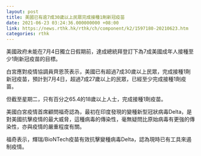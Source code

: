 ```yaml
---
layout: post
title: 美國已有逾7成30歲以上民眾完成接種1劑新冠疫苗
date: 2021-06-23 03:24:36.000000000 +08:00
link: https://news.rthk.hk/rthk/ch/component/k2/1597180-20210623.htm
categories: rthk
---
```


美國政府未能在7月4日獨立日假期前，達成總統拜登訂下為7成美國成年人接種至少1劑新冠疫苗的目標。

白宮應對疫情協調員齊恩茨表示，美國已有超過7成30歲以上民眾，完成接種1劑新冠疫苗，預計到7月4日，超過7成27歲以上的民眾，已經至少完成接種1劑疫苗。

但截至星期二，只有百分之65.4的18歲以上人士，完成接種1劑疫苗。

美國白宮疫情首席顧問福奇認為，最初在印度發現的變種新型冠狀病毒Delta，是對美國抗擊疫情的最大威脅，這種病毒的傳染性，毫無疑問比原始病毒有更強的傳染性，亦與疫情的嚴重程度有關。

福奇表示，輝瑞/BioNTech疫苗有效抗擊變種病毒Delta，認為現時已有工具來遏制疫情。
